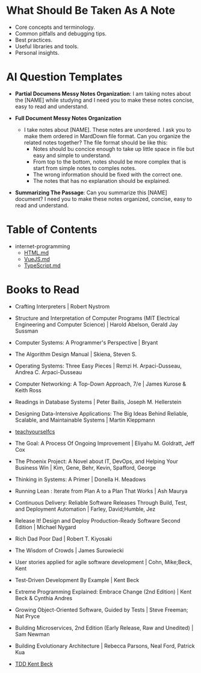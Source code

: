 # What Should Be Taken As A Note
- Core concepts and terminology.
- Common pitfalls and debugging tips.
- Best practices.
- Useful libraries and tools.
- Personal insights.

# AI Question Templates
- **Partial Documens Messy Notes Organization**: I am taking notes about the [NAME] while studying and I need you to make these notes concise, easy to read and understand.

- **Full Document Messy Notes Organization**
  - I take notes about [NAME]. These notes are unordered. I ask you to make them ordered in MardDown file format. Can you organize the related notes together? The file format should be like this:
    - Notes should bu concice enough to take up little space in file but easy and simple to understand.
    - From top to the bottom, notes should be more complex that is start from simple notes to comples notes.
    - The wrong information should be fixed with the correct one.
    - The notes that has no explanation should be explained.

- **Summarizing The Passage**: Can you summarize this [NAME] document? I need you to make these notes organized, concise, easy to read and understand.

# Table of Contents
- internet-programming
  - [HTML.md](https://github.com/alrenU/study-notes/blob/main/internet-programming/HTML.md)
  - [VueJS.md](https://github.com/alrenU/study-notes/blob/main/internet-programming/VueJS.md)
  - [TypeScript.md](https://github.com/alrenU/study-notes/blob/main/InternetProgramming/TypeScript/TypeScript.md)

# Books to Read
- Crafting Interpreters | Robert Nystrom
- Structure and Interpretation of Computer Programs (MIT Electrical Engineering and Computer Science) | Harold Abelson, Gerald Jay Sussman
- Computer Systems: A Programmer's Perspective | Bryant
- The Algorithm Design Manual | Skiena, Steven S.
- Operating Systems: Three Easy Pieces | Remzi H. Arpaci-Dusseau, Andrea C. Arpaci-Dusseau
- Computer Networking: A Top-Down Approach, 7/e | James Kurose & Keith Ross

- Readings in Database Systems | Peter Bailis, Joseph M. Hellerstein
- Designing Data-Intensive Applications: The Big Ideas Behind Reliable, Scalable, and Maintainable Systems | Martin Kleppmann

- [teachyourselfcs](https://teachyourselfcs.com/)

- The Goal: A Process Of Ongoing Improvement | Eliyahu M. Goldratt, Jeff Cox
- The Phoenix Project: A Novel about IT, DevOps, and Helping Your Business Win | Kim, Gene, Behr, Kevin, Spafford, George
- Thinking in Systems: A Primer | Donella H. Meadows
- Running Lean : Iterate from Plan A to a Plan That Works | Ash Maurya
- Continuous Delivery: Reliable Software Releases Through Build, Test, and Deployment Automation | Farley, David;Humble, Jez
- Release It! Design and Deploy Production-Ready Software Second Edition | Michael Nygard
- Rich Dad Poor Dad | Robert T. Kiyosaki
- The Wisdom of Crowds | James Surowiecki
- User stories applied for agile software development | Cohn, Mike;Beck, Kent

- Test-Driven Development By Example | Kent Beck
- Extreme Programming Explained: Embrace Change (2nd Edition) | Kent Beck & Cynthia Andres
- Growing Object-Oriented Software, Guided by Tests | Steve Freeman; Nat Pryce
- Building Microservices, 2nd Edition (Early Release, Raw and Unedited) | Sam Newman

- Building Evolutionary Architecture | Rebecca Parsons, Neal Ford, Patrick Kua

- [TDD Kent Beck](https://drive.google.com/drive/folders/0B9YBFXrfhasNdFMzU3BWRG53Wkk?resourcekey=0-RKmZID2GpUiZhWhb4Y0sgg)